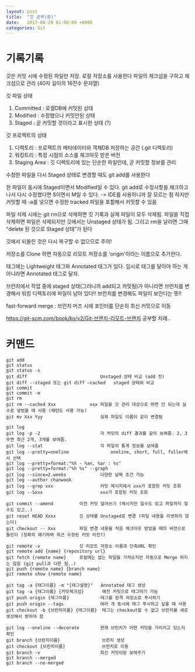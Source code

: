 ```yaml
---
layout: post
title:  "깃 공부(중)"
date:   2017-08-29 01:00:00 +0000
categories: Git
---
```


# 기록기록

깃은 커밋 시에 수정된 파일만 저장.
로컬 저장소를 사용한다
파일의 체크섬을 구하고 체크섬으로 관리 (40자 길이의 16진수 문자열)

깃 파일 상태

1. Committed : 로컬DB에 커밋된 상태
2. Modified : 수정했으나 커밋안된 상태
3. Staged : 곧 커밋할 것이라고 표시한 상태 (?)

깃 프로젝트의 상태

1. 디렉토리 : 프로젝트의 메타데이터와 객체DB 저장하는 공간 (.git 디렉토리)
2. 워킹트리 : 특정 시점의 소스를 체크아웃 받은 버전
3. Staging Area : 깃 디렉토리에 있는 단순한 파일인데, 곧 커밋할 정보를 관리

수정한 파일을 다시 Staged 상태로 변경할 때도 git add를 사용한다

한 파일이 동시에 Staged이면서 Modified일 수 있다.
git add로 수정사항을 체크하고 나서 다시 수정했다면 S이면서 M일 수 있다. -> IDE를 사용하니까 잘 모르는 점
하지만 커밋할 때 -a를 넣으면 수정한 tracked 파일을 포함해서 커밋할 수 있음

파일 삭제 시에는 git rm으로 삭제하면 깃 기록과 실제 파일이 모두 삭제됨.
파일을 직접 삭제하면 파일은 삭제되지만 깃에서는 Unstaged 상태가 됨.
그리고 rm을 날리면 그때 “delete 된 것으로 Staged 상태”가 된다

깃에서 되돌린 것은 다시 복구할 수 없으므로 주의!

저장소를 Clone 하면 자동으로 리모트 저장소를 'origin'이라는 이름으로 추가한다.

태그에는 Lightweight 태그와 Annotated 태그가 있다. 임시로 태그를 달아야 하는 게 아니라면 Annotated 태그로 달자.

브런치에서 작업 중에 staged 상태(그러니까 add되고 커밋됨)가 아니라면 브런치를 변경해서 워킹 디렉토리에 파일이 남아 있다!! 브런치를 변경해도 파일이 보인다는 뜻!!

fast-forward merge : 브런치 머즈 시에 포인터를 단순히 최신 커밋으로 이동

https://git-scm.com/book/ko/v2/Git-브랜치-리모트-브랜치 공부할 차례.. 

# 커맨드

```
git add
git status
git status -s
git diff 							Unstaged 상태 비교 (add 전)
git diff --staged 또는 git diff —cached 	staged 상태와 비교
git commit
git commit -m
git rm
git rm --cached Xxx				xxx 파일을 깃 관리 대상으로 하면 안 되는데 실수로 넣었을 때 사용 (패턴도 사용 가능)
git mv Xxx Yyy						실제 파일도 이름이 같이 변경됨

git log
git log -p -2						각 커밋의 diff 결과를 같이 보여줌. 2, 3 주면 최근 2개, 3개를 보여줌.
git log --stat						각 파일의 통계 정보를 보여줌
git log --pretty=oneline				oneline, short, full, fuller에서 선택
git log --pretty=format:"%h - %an, %ar : %s"
git log --pretty=format:"%h %s" --graph
git log --since=2.weeks				다양한 날짜 조건 가능
git log --author chanwook
git log --grep xxx					커밋 메시지에서 xxx가 포함된 커밋 조회
git log --Sxxx						xxx가 포함된 커밋 조회

git commit --amend          이전 커밋 덮어쓰기 (메시지만 일수도 있고 파일까지 일 수도 있고..)
git reset HEAD Xxxx         깃 상태를 Unstaged로 변경 (파일 내용을 리셋하지 않는다)
git checkout -- Xxx         파일 변경 내용을 처음 체크아웃 받았을 때의 버전으로 돌린다 (정확히 얘기하며 최근 수정된 커밋 이전?)

git remote -v               깃 리모트 저장소 이름과 단축URL 확인
git remote add {name} {repository url}
git fetch {remote name}     로컬에는 없는 파일을 가져오지만 자동으로 Merge 하지는 않음 (git pull과 다른 점..)
git push {remote name} {branch name}
git remote show {remote name}

git tag -a {태그이름} -m "{태그설명}"   Annotated 태그 생성
git tag -a {태그이름} {커밋체크섬}       예전 커밋으로 태그따기 가능
git push origin {태그이름}            태그를 원격 저장소로 푸시하기
git push origin --tags              여러 개 동시에 태그 푸시하고 싶을 때 사용
git checkout -b {브런치이름} {태그이름}  태그는 checkout할 수 없고 브런치를 새로 생성해서 받아야 함

git log --oneline --decorate        현재 브런치가 어떤 커밋을 가리키고 있는지 확인
git branch {브런치이름}                브런치 생성
git checkout {브런치이름}              브런치로 이동
git branch -v                       최신 커밋이랑 보여주기
git branch --merged
git branch --no-merged
```
